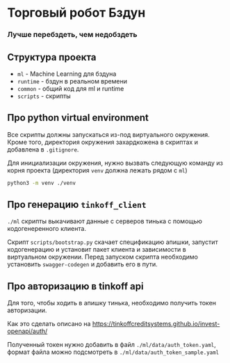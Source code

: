 # Торговый робот Бздун

### Лучше перебздеть, чем недобздеть

## Структура проекта

* `ml` - Machine Learning для бздуна
* `runtime` - бздун в реальном времени
* `common` - общий код для ml и runtime
* `scripts` - скрипты

## Про python virtual environment

Все скрипты должны запускаться из-под виртуального окружения. Кроме того, директория окружения захардкожена в скриптах и
добавлена в `.gitignore`.

Для инициализации окружения, нужно вызвать следующую команду из корня проекта (директория `venv` должна лежать рядом
с `ml`)

```bash
python3 -m venv ./venv
```

## Про генерацию `tinkoff_client`

`./ml` скрипты выкачивают данные с серверов тинька с помощью кодогенеренного клиента.

Скрипт `scripts/bootstrap.py` скачает спецификацию апишки, запустит кодогенерацию и установит пакет клиента и
зависимости в виртуальном окружении. Перед запуском скрипта необходимо установить
`swagger-codegen` и добавить его в пути.

## Про авторизацию в tinkoff api

Для того, чтобы ходить в апишку тинька, необходимо получить токен авторизации.

Как это сделать описано на https://tinkoffcreditsystems.github.io/invest-openapi/auth/

Полученный токен нужно добавить в файл `./ml/data/auth_token.yaml`, формат файла можно подсмотреть
в `./ml/data/auth_token_sample.yaml`